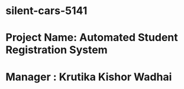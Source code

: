 # silent-cars-5141
# Project Name: Automated Student Registration System
# Manager : Krutika Kishor Wadhai

